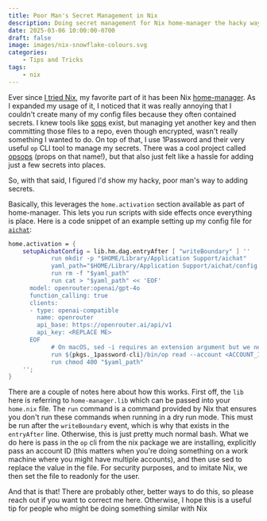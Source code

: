 ```yaml
---
title: Poor Man's Secret Management in Nix
description: Doing secret management for Nix home-manager the hacky way
date: 2025-03-06 10:00:00-0700
draft: false
image: images/nix-snowflake-colours.svg
categories:
    - Tips and Tricks
tags:
    - nix
---
```


Ever since [I tried Nix](../a-review-of-nix/index.md), my favorite part of it has been Nix
[home-manager](https://github.com/nix-community/home-manager). As I expanded my usage of it, I
noticed that it was really annoying that I couldn't create many of my config files because they
often contained secrets. I knew tools like [sops](https://github.com/getsops/sops) exist, but
managing yet another key and then committing those files to a repo, even though encrypted, wasn't
really something I wanted to do. On top of that, I use 1Password and their very useful `op` CLI tool
to manage my secrets. There was a cool project called [opsops](https://github.com/vst/opsops) (props
on that name!), but that also just felt like a hassle for adding just a few secrets into places.

So, with that said, I figured I'd show my hacky, poor man's way to adding secrets. 

Basically, this leverages the `home.activation` section available as part of home-manager. This lets
you run scripts with side effects once everything is place. Here is a code snippet of an example
setting up my config file for [`aichat`](https://github.com/sigoden/aichat):

```nix
home.activation = {
    setupAichatConfig = lib.hm.dag.entryAfter [ "writeBoundary" ] ''
            run mkdir -p "$HOME/Library/Application Support/aichat"
            yaml_path="$HOME/Library/Application Support/aichat/config.yaml"
            run rm -f "$yaml_path"
            run cat > "$yaml_path" << 'EOF'
      model: openrouter:openai/gpt-4o
      function_calling: true
      clients:
      - type: openai-compatible
        name: openrouter
        api_base: https://openrouter.ai/api/v1
        api_key: <REPLACE ME>
      EOF
            # On macOS, sed -i requires an extension argument but we need to avoid escaping issues
            run ${pkgs._1password-cli}/bin/op read --account <ACCOUNT_ID_HERE> "op://Private/aichat-openrouter-token/credential" | run xargs -I{} sed -i"" 's/<REPLACE ME>/{}/g' "$yaml_path"
            run chmod 400 "$yaml_path"
    '';
}
```

There are a couple of notes here about how this works. First off, the `lib` here is referring to
`home-manager.lib` which can be passed into your `home.nix` file. The `run` command is a command
provided by Nix that ensures you don't run these commands when running in a dry run mode. This must
be run after the `writeBoundary` event, which is why that exists in the `entryAfter` line.
Otherwise, this is just pretty much normal bash. What we do here is pass in the `op` cli from the
nix package we are installing, explicitly pass an account ID (this matters when you're doing
something on a work machine where you might have multiple accounts), and then use sed to replace the
value in the file. For security purposes, and to imitate Nix, we then set the file to readonly for
the user.

And that is that! There are probably other, better ways to do this, so please reach out if you want
to correct me here. Otherwise, I hope this is a useful tip for people who might be doing something
similar with Nix
